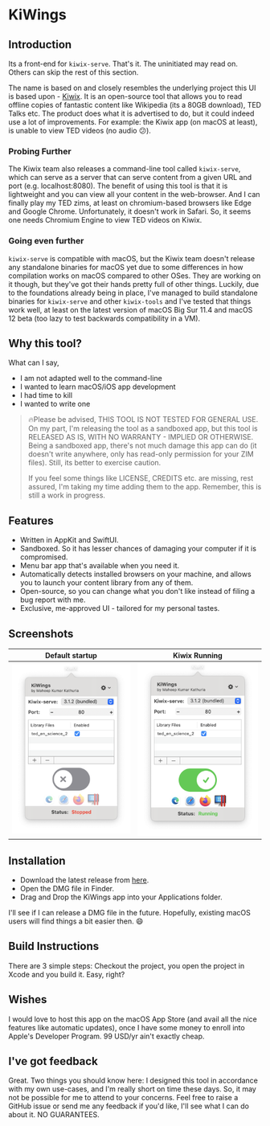 #  KiWings

## Introduction
Its a front-end for `kiwix-serve`. That's it. The uninitiated may read on. Others can skip the rest of this section.

The name is based on and closely resembles the underlying project this UI is based upon - [Kiwix](https://www.kiwix.org/). It is an open-source tool that allows you to read offline copies of fantastic content like Wikipedia (its a 80GB download), TED Talks etc. The product does what it is advertised to do, but it could indeed use a lot of improvements. For example: the Kiwix app (on macOS at least), is unable to view TED videos (no audio 😕).

### Probing Further
The Kiwix team also releases a command-line tool called `kiwix-serve`, which can serve as a server that can serve content from a given URL and port (e.g. localhost:8080). The benefit of using this tool is that it is lightweight and you can view all your content in the web-browser. And I can finally play my TED zims, at least on chromium-based browsers like Edge and Google Chrome. Unfortunately, it doesn't work in Safari. So, it seems one needs Chromium Engine to view TED videos on Kiwix.

### Going even further
`kiwix-serve` is compatible with macOS, but the Kiwix team doesn't release any standalone binaries for macOS yet due to some differences in how compilation works on macOS compared to other OSes. They are working on it though, but they've got their hands pretty full of other things. Luckily, due to the foundations already being in place, I've managed to build standalone binaries for `kiwix-serve` and other `kiwix-tools` and I've tested that things work well, at least on the latest version of macOS Big Sur 11.4 and macOS 12 beta (too lazy to test backwards compatibility in a VM).

## Why this tool?
What can I say,
- I am not adapted well to the command-line
- I wanted to learn macOS/iOS app development
- I had time to kill
- I wanted to write one

> 🔥Please be advised, THIS TOOL IS NOT TESTED FOR GENERAL USE. On my part, I'm releasing the tool as a sandboxed app, but this tool is RELEASED AS IS, WITH NO WARRANTY - IMPLIED OR OTHERWISE. Being a sandboxed app, there's not much damage this app can do (it doesn't write anywhere, only has read-only permission for your ZIM files). Still, its better to exercise caution.
> 
> If you feel some things like LICENSE, CREDITS etc. are missing, rest assured, I'm taking my time adding them to the app. Remember, this is still a work in progress.

## Features
- Written in AppKit and SwiftUI.
- Sandboxed. So it has lesser chances of damaging your computer if it is compromised.
- Menu bar app that's available when you need it.
- Automatically detects installed browsers on your machine, and allows you to launch your content library from any of them.
- Open-source, so you can change what you don't like instead of filing a bug report with me.
- Exclusive, me-approved UI - tailored for my personal tastes.

## Screenshots
Default startup                            |  Kiwix Running
:-----------------------------------------:|:------------------------------------------:
![](./screenshots/Screenshot-Stopped.png)  |  ![](./screenshots/Screenshot-Running.png)


## Installation
- Download the latest release from [here](https://github.com/mkathuri/kiwings/releases/download/1.0-beta1/Kiwings-1.0.dmg).
- Open the DMG file in Finder.
- Drag and Drop the KiWings app into your Applications folder.

I'll see if I can release a DMG file in the future. Hopefully, existing macOS users will find things a bit easier then. :smile:

## Build Instructions
There are 3 simple steps: Checkout the project, you open the project in Xcode and you build it. Easy, right?

## Wishes
I would love to host this app on the macOS App Store (and avail all the nice features like automatic updates), once I have some money to enroll into Apple's Developer Program. 99 USD/yr ain't exactly cheap.

## I've got feedback
Great. Two things you should know here: I designed this tool in accordance with my own use-cases, and I'm really short on time these days. So, it may not be possible for me to attend to your concerns. Feel free to raise a GitHub issue or send me any feedback if you'd like, I'll see what I can do about it. NO GUARANTEES.
